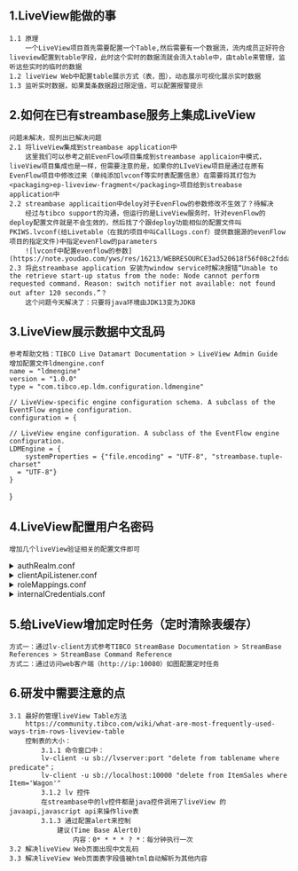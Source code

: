 ## 1.LiveView能做的事
    1.1 原理
        一个LiveView项目首先需要配置一个Table,然后需要有一个数据流，流内成员正好符合liveview配置到table字段，此时这个实时的数据流就会流入table中，由table来管理，监听这些实时的临时的数据
    1.2 liveView Web中配置table展示方式（表，图），动态展示可视化展示实时数据
    1.3 监听实时数据，如果莫条数据超过限定值，可以配置报警提示
        
## 2.如何在已有streambase服务上集成LiveView
    问题未解决，现列出已解决问题
    2.1 将liveView集成到streambase application中
        这里我们可以参考之前EvenFlow项目集成到streambase applicaion中模式，liveView项目集成也是一样，但需要注意的是，如果你的LIveView项目是通过在原有EvenFlow项目中修改过来（单纯添加lvconf等实时表配置信息）在需要将其打包为<packaging>ep-liveview-fragment</packaging>项目给到streabase application中
    2.2 streambase applicaition中deloy对于EvenFlow的参数修改不生效了？待解决
        经过与tibco support的沟通，但运行的是LiveView服务时，针对evenFlow的deploy配置文件就是不会生效的，然后找了个跟deploy功能相似的配置文件叫PKIWS.lvconf(给Livetable（在我的项目中叫CallLogs.conf）提供数据源的evenFlow项目的指定文件)中指定evenFlow的parameters
        ![lvconf中配置evenflow的参数](https://note.youdao.com/yws/res/16213/WEBRESOURCE3ad520618f56f08c2fddaedf7287c2fa)
    2.3 将此streambase application 安装为window service时解决报错“Unable to the retrieve start-up status from the node: Node cannot perform requested command. Reason: switch notifier not available: not found out after 120 seconds.”？
        这个问题今天解决了：只要将java环境由JDK13变为JDK8
## 3.LiveView展示数据中文乱码
    参考帮助文档：TIBCO Live Datamart Documentation > LiveView Admin Guide
    增加配置文件ldmengine.conf
    name = "ldmengine"
    version = "1.0.0"
    type = "com.tibco.ep.ldm.configuration.ldmengine"

    // LiveView-specific engine configuration schema. A subclass of the EventFlow engine configuration.
    configuration = {

	// LiveView engine configuration. A subclass of the EventFlow engine configuration.
	LDMEngine = {
		systemProperties = {"file.encoding" = "UTF-8", "streambase.tuple-charset" 
      = "UTF-8"}
	}
}
## 4.LiveView配置用户名密码
    增加几个liveView验证相关的配置文件即可 
<html>
<details>
<summary>authRealm.conf</summary>
<pre><code>
name = "localAuthRealm"
version = "1.0.0"
type = "com.tibco.ep.dtm.configuration.security"
configuration = {
  LocalAuthenticationRealm = {
    name = "localAuthRealm"
    initialPrincipals = [
      {
        userName = "xiaoping"
        password ="xiaoping"
        roles = [ "LVAdmin" ]
      }
    ]
  }
}
</code></pre>
</details>
<details>
<summary>clientApiListener.conf</summary>
<pre><code>
name = "clientApiListener"
type = "com.tibco.ep.ldm.configuration.ldmclientapilistener"
version = "1.0.0"

// This configuration object contains settings for a LiveView engine's client API listener.
configuration = {

    // LiveView client API listener address
    ClientAPIListener = {

        // Authentication realm associated with this listener, indicating that user authentication is to be performed
        // for requests handled by this listener. This key is optional and has no default value.
        authenticationRealmName = "localAuthRealm"

        // TCP port for the LiveView client API to listen on. This key is optional and its default value is 10080. A
        // zero value means that the server will find a random port to listen on.
        portNumber = 10070
    }
}

</code></pre>
</details>
<details>
<summary>roleMappings.conf</summary>
<pre><code>
name = "my-role-mappings"
version = "1.0.0"
type = "com.tibco.ep.dtm.configuration.security"
configuration = {
  RoleToPrivilegeMappings = {
    privileges = {
      LVAdmin = [
        {
          privilege = "LiveViewAll"
        }
      ]
    }
  }
}
</code></pre>
</details>
<details>
<summary>internalCredentials.conf</summary>
<pre><code>
name = "my-internal-credentials"
type = "com.tibco.ep.ldm.configuration.ldminternalcredentials"
version = "1.0.0"
configuration = {
  InternalCredentials = {
    ldmInternalUserName = "xiaoping"
    ldmInternalPassword = "xiaoping"
  }
}
</code></pre>
</details>
</html>
    
    
## 5.给LiveView增加定时任务（定时清除表缓存）
    方式一：通过lv-client方式参考TIBCO StreamBase Documentation > StreamBase References > StreamBase Command Reference
    方式二：通过访问web客户端（http://ip:10080）如图配置定时任务
    

## 6.研发中需要注意的点
    3.1 最好的管理liveView Table方法
        https://community.tibco.com/wiki/what-are-most-frequently-used-ways-trim-rows-liveview-table
        控制表的大小：
            3.1.1 命令窗口中：
            lv-client -u sb://lvserver:port "delete from tablename where predicate"；
            lv-client -u sb://localhost:10000 "delete from ItemSales where Item='Wagon'"
            3.1.2 lv 控件
            在streambase中的lv控件都是java控件调用了liveView 的javaapi,javascript api来操作live表
            3.1.3 通过配置alert来控制
                建议(Time Base Alert0)
                    内容：0* * * * ? *：每分钟执行一次
    3.2 解决liveView Web页面出现中文乱码
    3.3 解决liveView Web页面表字段值被html自动解析为其他内容